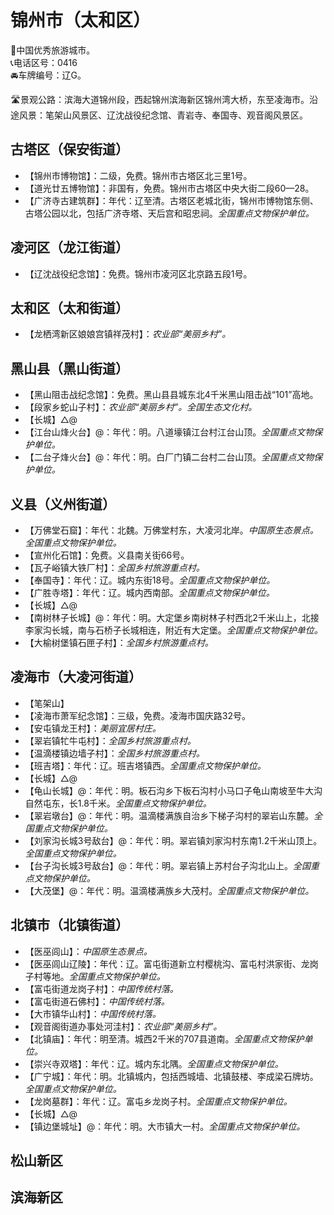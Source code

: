 # 锦州市（太和区）  
🏅中国优秀旅游城市。   
📞电话区号：0416  
🚘车牌编号：辽G。   

🛣️景观公路：滨海大道锦州段，西起锦州滨海新区锦州湾大桥，东至凌海市。沿途风景：笔架山风景区、辽沈战役纪念馆、青岩寺、奉国寺、观音阁风景区。   

## 古塔区（保安街道）  
* 【锦州市博物馆】：二级，免费。锦州市古塔区北三里1号。   
* 【道光廿五博物馆】：非国有，免费。锦州市古塔区中央大街二段60—28。   
* 【广济寺古建筑群】：年代：辽至清。古塔区老城北街，锦州市博物馆东侧、古塔公园以北，包括广济寺塔、天后宫和昭忠祠。*全国重点文物保护单位。*   
## 凌河区（龙江街道）  
* 【辽沈战役纪念馆】：免费。锦州市凌河区北京路五段1号。   

## 太和区（太和街道）  
* 【龙栖湾新区娘娘宫镇祥茂村】：*农业部“美丽乡村”。*  

## 黑山县（黑山街道）  
* 【黑山阻击战纪念馆】：免费。黑山县县城东北4千米黑山阻击战“101”高地。   
* 【段家乡蛇山子村】：*农业部“美丽乡村”。全国生态文化村。*  
* 【长城】△@  
* 【江台山烽火台】@：年代：明。八道壕镇江台村江台山顶。*全国重点文物保护单位。*    
* 【二台子烽火台】@：年代：明。白厂门镇二台村二台山顶。*全国重点文物保护单位。*    
## 义县（义州街道）  
* 【万佛堂石窟】：年代：北魏。万佛堂村东，大凌河北岸。*中国原生态景点。全国重点文物保护单位。*   
* 【宣州化石馆】：免费。义县南关街66号。   
* 【瓦子峪镇大铁厂村】：*全国乡村旅游重点村。*   
* 【奉国寺】：年代：辽。城内东街18号。*全国重点文物保护单位。*   
* 【广胜寺塔】：年代：辽。城内西南部。*全国重点文物保护单位。*   
* 【长城】△@ 
* 【南树林子长城】@：年代：明。大定堡乡南树林子村西北2千米山上，北接李家沟长城，南与石桥子长城相连，附近有大定堡。*全国重点文物保护单位。*    
* 【大榆树堡镇石匣子村】：*全国乡村旅游重点村。*      
  
## 凌海市（大凌河街道）  
* 【笔架山】  
* 【凌海市萧军纪念馆】：三级，免费。凌海市国庆路32号。   
* 【安屯镇龙王村】：*美丽宜居村庄。*  
* 【翠岩镇牤牛屯村】：*全国乡村旅游重点村。*   
* 【温滴楼镇边墙子村】：*全国乡村旅游重点村。*   
* 【班吉塔】：年代：辽。班吉塔镇西。*全国重点文物保护单位。*    
* 【长城】△@  
* 【龟山长城】@：年代：明。板石沟乡下板石沟村小马口子龟山南坡至牛大沟自然屯东，长1.8千米。*全国重点文物保护单位。*   
* 【翠岩墩台】@：年代：明。温滴楼满族自治乡下梯子沟村的翠岩山东麓。*全国重点文物保护单位。*   
* 【刘家沟长城3号敌台】@：年代：明。翠岩镇刘家沟村东南1.2千米山顶上。*全国重点文物保护单位。*   
* 【台子沟长城3号敌台】@：年代：明。翠岩镇上苏村台子沟北山上。*全国重点文物保护单位。*  
* 【大茂堡】@：年代：明。温滴楼满族乡大茂村。*全国重点文物保护单位。*   

## 北镇市（北镇街道）  
* 【医巫闾山】：*中国原生态景点。*   
* 【医巫闾山辽陵】：年代：辽。富屯街道新立村樱桃沟、富屯村洪家街、龙岗子村等地。*全国重点文物保护单位。*   
* 【富屯街道龙岗子村】：*中国传统村落。*   
* 【富屯街道石佛村】：*中国传统村落。*  
* 【大市镇华山村】：*中国传统村落。*  
* 【观音阁街道办事处河洼村】：*农业部“美丽乡村”。*  
* 【北镇庙】：年代：明至清。城西2千米的707县道南。*全国重点文物保护单位。*   
* 【崇兴寺双塔】：年代：辽。城内东北隅。*全国重点文物保护单位。*   
* 【广宁城】：年代：明。北镇城内，包括西城墙、北镇鼓楼、李成梁石牌坊。*全国重点文物保护单位。*   
* 【龙岗墓群】：年代：辽。富屯乡龙岗子村。*全国重点文物保护单位。*   
* 【长城】△@  
* 【镇边堡城址】@：年代：明。大市镇大一村。*全国重点文物保护单位。*     
  
## 松山新区  

## 滨海新区  